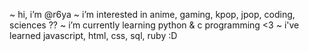 ~ hi, i’m @r6ya
~ i’m interested in anime, gaming, kpop, jpop, coding, sciences ??
~ i’m currently learning python & c programming <3
~ i've learned javascript, html, css, sql, ruby :D

<!---
r6ya/r6ya is a ✨ special ✨ repository because its `README.md` (this file) appears on your GitHub profile.
You can click the Preview link to take a look at your changes.
--->
